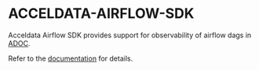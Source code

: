 # ACCELDATA-AIRFLOW-SDK

Acceldata Airflow SDK provides support for observability of airflow dags in [ADOC](https://docs.acceldata.io/documentation/what-is-adoc-platform).

Refer to the [documentation](https://docs.acceldata.io/sdk/getting-startd-airflow) for details.